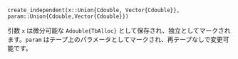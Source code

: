 ```
create_independent(x::Union{Cdouble, Vector{Cdouble}}, param::Union{Cdouble,Vector{Cdouble}})
```

引数 `x` は微分可能な `Adouble{TbAlloc}` として保存され、独立としてマークされます。`param` はテープ上のパラメータとしてマークされ、再テープなしで変更可能です。
